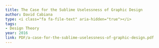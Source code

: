 ```yaml
---
title: The Case for the Sublime Uselessness of Graphic Design
author: David Cabiana
type: <i class="fa fa-file-text" aria-hidden="true"></i>
tags:
- Design Theory
year: 2016
link: PDF/a-case-for-the-sublime-uselessness-of-graphic-design.pdf
---
```

